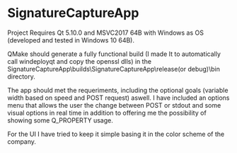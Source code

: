 # SignatureCaptureApp

Project Requires Qt 5.10.0 and MSVC2017 64B with Windows as OS (developed and tested in Windows 10 64B). 

QMake should generate a fully functional build (I made It to automatically call windeployqt and copy the openssl dlls) in the SignatureCaptureApp\builds\SignatureCaptureApp\release(or debug)\bin directory.

The app should met the requeriments, including the optional goals (variable width based on speed and POST request) aswell.
I have included an options menu that allows the user the change between POST or stdout and some visual options in real time in addition to offering me the possibility of showing some Q_PROPERTY usage.

For the UI I have tried to keep it simple basing it in the color scheme of the company.
